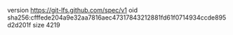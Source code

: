 version https://git-lfs.github.com/spec/v1
oid sha256:cfffede204a9e32aa7816aec47317843212881fd61f0714934ccde895d2d201f
size 4219
